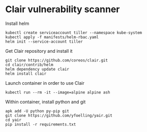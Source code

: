 # Clair vulnerability scanner

Install helm

    kubectl create serviceaccount tiller --namespace kube-system
    kubectl apply -f manifests/helm-rbac.yaml
    helm init --service-account tiller

Get Clair repository and install it

    git clone https://github.com/coreos/clair.git
    cd clair/contrib/helm
    helm dependency update clair
    helm install clair 

Launch container in order to use Clair

    kubectl run --rm -it --image=alpine alpine ash

Within container, install python and git

    apk add -U python py-pip git
    git clone https://github.com/yfoelling/yair.git
    cd yair
    pip install -r requirements.txt
